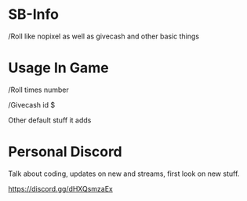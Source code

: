 # SB-Info
/Roll like nopixel as well as givecash and other basic things



# Usage In Game

/Roll times number

/Givecash id $

Other default stuff it adds


# Personal Discord

Talk about coding, updates on new and streams, first look on new stuff.

https://discord.gg/dHXQsmzaEx
